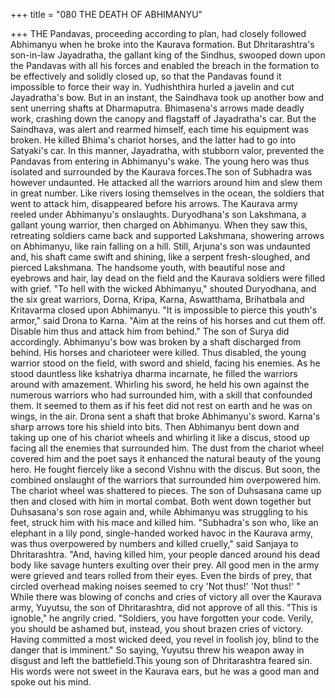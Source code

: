 +++
title = "080 THE DEATH OF ABHIMANYU"

+++
THE Pandavas, proceeding according to
plan, had closely followed Abhimanyu
when he broke into the Kaurava
formation. But Dhritarashtra's son-in-law
Jayadratha, the gallant king of the
Sindhus, swooped down upon the
Pandavas with all his forces and enabled
the breach in the formation to be
effectively and solidly closed up, so that
the Pandavas found it impossible to force
their way in.
Yudhishthira hurled a javelin and cut
Jayadratha's bow. But in an instant, the
Saindhava took up another bow and sent
unerring shafts at Dharmaputra.
Bhimasena's arrows made deadly work,
crashing down the canopy and flagstaff of
Jayadratha's car. But the Saindhava, was
alert and rearmed himself, each time his
equipment was broken. He killed Bhima's
chariot horses, and the latter had to go into
Satyaki's car.
In this manner, Jayadratha, with stubborn
valor, prevented the Pandavas from
entering in Abhimanyu's wake. The young
hero was thus isolated and surrounded by
the Kaurava forces.The son of Subhadra was however
undaunted. He attacked all the warriors
around him and slew them in great
number. Like rivers losing themselves in
the ocean, the soldiers that went to attack
him, disappeared before his arrows. The
Kaurava army reeled under Abhimanyu's
onslaughts.
Duryodhana's son Lakshmana, a gallant
young
warrior,
then
charged
on
Abhimanyu. When they saw this,
retreating soldiers came back and
supported Lakshmana, showering arrows
on Abhimanyu, like rain falling on a hill.
Still, Arjuna's son was undaunted and, his
shaft came swift and shining, like a
serpent fresh-sloughed, and pierced
Lakshmana. The handsome youth, with
beautiful nose and eyebrows and hair, lay
dead on the field and the Kaurava soldiers
were filled with grief.
"To hell with the wicked Abhimanyu,"
shouted Duryodhana, and the six great
warriors,
Dorna,
Kripa,
Karna,
Aswatthama, Brihatbala and Kritavarma
closed upon Abhimanyu.
"It is impossible to pierce this youth's
armor," said Drona to Karna. "Aim at the
reins of his horses and cut them off.
Disable him thus and attack him from
behind."
The son of Surya did accordingly.
Abhimanyu's bow was broken by a shaft
discharged from behind. His horses and
charioteer were killed. Thus disabled, the
young warrior stood on the field, with
sword and shield, facing his enemies.
As he stood dauntless like kshatriya
dharma incarnate, he filled the warriors
around with amazement. Whirling his
sword, he held his own against the
numerous warriors who had surrounded
him, with a skill that confounded them.
It seemed to them as if his feet did not rest
on earth and he was on wings, in the air.
Drona sent a shaft that broke Abhimanyu's
sword. Karna's sharp arrows tore his
shield into bits.
Then Abhimanyu bent down and taking
up one of his chariot wheels and whirling
it like a discus, stood up facing all the
enemies that surrounded him.
The dust from the chariot wheel covered
him and the poet says it enhanced the
natural beauty of the young hero. He
fought fiercely like a second Vishnu with
the discus.
But soon, the combined onslaught of the
warriors
that
surrounded
him
overpowered him. The chariot wheel was
shattered to pieces. The son of Duhsasana
came up then and closed with him in
mortal combat.
Both went down together but Duhsasana's
son rose again and, while Abhimanyu was
struggling to his feet, struck him with his
mace and killed him.
"Subhadra's son who, like an elephant in a
lily pond, single-handed worked havoc in
the Kaurava army, was thus overpowered
by numbers and killed cruelly," said
Sanjaya to Dhritarashtra.
"And, having killed him, your people
danced around his dead body like savage
hunters exulting over their prey. All good
men in the army were grieved and tears
rolled from their eyes. Even the birds of
prey, that circled overhead making noises
seemed to cry 'Not thus!' 'Not thus!' "
While there was blowing of conchs and
cries of victory all over the Kaurava army,
Yuyutsu, the son of Dhritarashtra, did not
approve of all this. "This is ignoble," he
angrily cried.
"Soldiers, you have forgotten your code.
Verily, you should be ashamed but,
instead, you shout brazen cries of victory.
Having committed a most wicked deed,
you revel in foolish joy, blind to the
danger that is imminent."
So saying, Yuyutsu threw his weapon
away in disgust and left the battlefield.This young son of Dhritarashtra feared
sin. His words were not sweet in the
Kaurava ears, but he was a good man and
spoke out his mind.